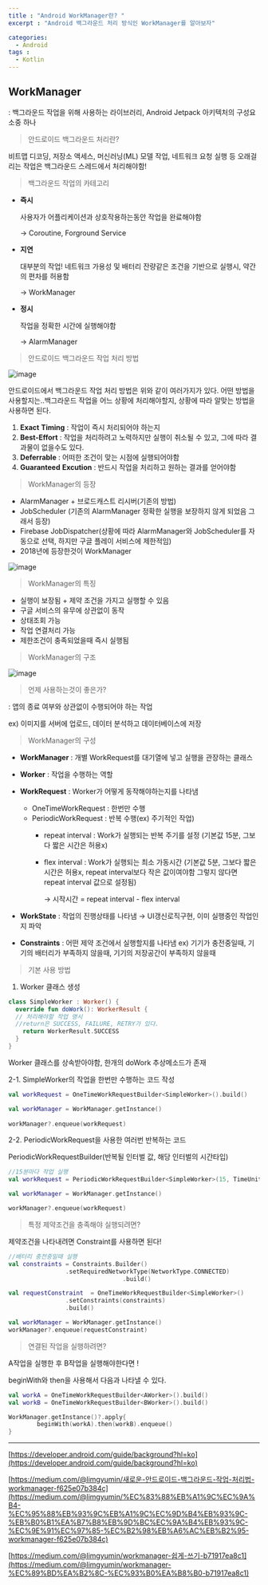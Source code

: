 ```yaml
---
title : "Android WorkManager란? "
excerpt : "Android 백그라운드 처리 방식인 WorkManager를 알아보자"

categories:
  - Android
tags :
  - Kotlin
---
```


## WorkManager

: 백그라운드 작업을 위해 사용하는 라이브러리, Android Jetpack 아키텍처의 구성요소중 하나 

> 안드로이드 백그라운드 처리란?

비트맵 디코딩, 저장소 액세스, 머신러닝(ML) 모델 작업, 네트워크 요청 실행 등 오래걸리는 작업은 백그라운드 스레드에서 처리해야함!

> 백그라운드 작업의 카테고리

- **즉시**

    사용자가 어플리케이션과 상호작용하는동안 작업을 완료해야함

    → Coroutine, Forground Service

- **지연**

    대부분의 작업! 네트워크 가용성 및 배터리 잔량같은 조건을 기반으로 실행시, 약간의 편차를 허용함 

    → WorkManager 

- **정시**

    작업을 정확한 시간에 실행해야함 

    → AlarmManager 

> 안드로이드 백그라운드 작업 처리 방법

![image](https://user-images.githubusercontent.com/53978090/121470800-aa87d380-c9f9-11eb-9066-63210ba7dabb.png)

안드로이드에서 백그라운드 작업 처리 방법은 위와 같이 여러가지가 있다. 어떤 방법을 사용할지는..백그라운드 작업을 어느 상황에 처리해야할지, 상황에 따라 알맞는 방법을 사용하면 된다. 

1. **Exact** **Timing** : 작업이 즉시 처리되어야 하는지 
2. **Best-Effort** : 작업을 처리하려고 노력하지만 실행이 취소될 수 있고, 그에 따라 결과물이 없을수도 있다.
3. **Deferrable** : 어떠한 조건이 맞는 시점에 실행되어야함 
4. **Guaranteed** **Excution** : 반드시 작업을 처리하고 원하는 결과를 얻어야함  

> WorkManager의 등장

- AlarmManager + 브로드캐스트 리시버(기존의 방법)
- JobScheduler (기존의 AlarmManager 정확한 실행을 보장하지 않게 되었음 그래서 등장)
- Firebase JobDispatcher(상황에 따라 AlarmManager와 JobScheduler를 자동으로 선택, 하지만 구글 플레이 서비스에 제한적임)
- 2018년에 등장한것이 WorkManager

![image](https://user-images.githubusercontent.com/53978090/121470827-b4113b80-c9f9-11eb-8edc-fd66335ddc30.png)

> WorkManager의 특징

- 실행이 보장됨 + 제약 조건을 가지고 실행할 수 있음
- 구글 서비스의 유무에 상관없이 동작
- 상태조회 가능
- 작업 연결처리 가능
- 제한조건이 충족되었을때 즉시 실행됨

> WorkManager의 구조

![image](https://user-images.githubusercontent.com/53978090/121470847-ba9fb300-c9f9-11eb-9ff3-e48eebad0bca.png)

> 언제 사용하는것이 좋은가?

: 앱의 종료 여부와 상관없이 수행되어야 하는 작업

ex) 이미지를 서버에 업로드, 데이터 분석하고 데이터베이스에 저장 

> WorkManager의 구성

- **WorkManager** : 개별 WorkRequest를 대기열에 넣고 실행을 관장하는 클래스
- **Worker** : 작업을 수행하는 역할
- **WorkRequest** : Worker가 어떻게 동작해야하는지를 나타냄
    - OneTimeWorkRequest : 한번만 수행
    - PeriodicWorkRequest : 반복 수행(ex) 주기적인 작업)
        - repeat interval : Work가 실행되는 반복 주기를 설정 (기본값 15분, 그보다 짧은 시간은 허용x)
        - flex interval : Work가 실행되는 최소 가동시간 (기본값 5분, 그보다 짧은 시간은 허용x, repeat interval보다 작은 값이여야함 그렇지 않다면 repeat interval 값으로 설정됨)

            → 시작시간 = repeat interval - flex interval 

- **WorkState** : 작업의 진행상태를 나타냄 → UI갱신로직구현, 이미 실행중인 작업인지 파악
- **Constraints** : 어떤 제약 조건에서 실행할지를 나타냄  ex) 기기가 충전중일때, 기기의 배터리가 부족하지 않을때, 기기의 저장공간이 부족하지 않을때

> 기본 사용 방법

1. Worker 클래스 생성

```kotlin
class SimpleWorker : Worker() {
  override fun doWork(): WorkerResult {
  // 처리해야할 작업 명시 
  //return은 SUCCESS, FAILURE, RETRY가 있다. 
    return WorkerResult.SUCCESS
  }
}
```

Worker 클래스를 상속받아야함, 한개의 doWork 추상메소드가 존재

2-1. SimpleWorker의 작업을 한번만 수행하는 코드 작성

```kotlin
val workRequest = OneTimeWorkRequestBuilder<SimpleWorker>().build()

val workManager = WorkManager.getInstance()
        
workManager?.enqueue(workRequest)
```

2-2. PeriodicWorkRequest을 사용한 여러번 반복하는 코드

PeriodicWorkRequestBuilder(반복될 인터벌 값, 해당 인터벌의 시간타입) 

```kotlin
//15분마다 작업 실행 
val workRequest = PeriodicWorkRequestBuilder<SimpleWorker>(15, TimeUnit.MINUTES).build()

val workManager = WorkManager.getInstance()

workManager?.enqueue(workRequest)
```

> 특정 제약조건을 충족해야 실행되려면?

제약조건을 나타내려면 Constraint를 사용하면 된다!

```kotlin
//배터리 충전중일때 실행 
val constraints = Constraints.Builder()
                .setRequiredNetworkType(NetworkType.CONNECTED)
								.build()

val requestConstraint  = OneTimeWorkRequestBuilder<SimpleWorker>()
                .setConstraints(constraints)
                .build()

val workManager = WorkManager.getInstance()
workManager?.enqueue(requestConstraint)                
```

> 연결된 작업을 실행하려면?

A작업을 실행한 후 B작업을 실행해야한다면 !

beginWith와 then을 사용해서 다음과 나타낼 수 있다. 

```kotlin
val workA = OneTimeWorkRequestBuilder<AWorker>().build()
val workB = OneTimeWorkRequestBuilder<BWorker>().build()

WorkManager.getInstance()?.apply{
		beginWith(workA).then(workB).enqueue() 
}
```

---

[https://developer.android.com/guide/background?hl=ko](https://developer.android.com/guide/background?hl=ko)

[https://medium.com/@limgyumin/새로운-안드로이드-백그라운드-작업-처리법-workmanager-f625e07b384c](https://medium.com/@limgyumin/%EC%83%88%EB%A1%9C%EC%9A%B4-%EC%95%88%EB%93%9C%EB%A1%9C%EC%9D%B4%EB%93%9C-%EB%B0%B1%EA%B7%B8%EB%9D%BC%EC%9A%B4%EB%93%9C-%EC%9E%91%EC%97%85-%EC%B2%98%EB%A6%AC%EB%B2%95-workmanager-f625e07b384c)

[https://medium.com/@limgyumin/workmanager-쉽게-쓰기-b71917ea8c1](https://medium.com/@limgyumin/workmanager-%EC%89%BD%EA%B2%8C-%EC%93%B0%EA%B8%B0-b71917ea8c1)


